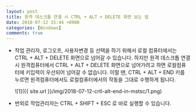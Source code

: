 ```yaml
---
layout: post
title: 원격 데스크톱 연결 시 CTRL + ALT + DELETE 화면 보는 법
date: 2018-07-12 15:44 +0900
categories: [Windows]
comments: true
---
```


* 작업 관리자, 로그오프, 사용자변경 등 선택을 하기 위해서 로컬 컴퓨터에서는 CTRL + ALT + DELETE 화면으로 넘어갈 수 있습니다. 하지만 원격 데스크톱 연결 시 원격컴퓨터에서 CTRL + ALT + DELETE 화면으로 넘어가려고 하면 로컬컴퓨터에 키입력이 우선되어 넘어갈 수 없습니다. 이럴 땐, CTRL + ALT + END 키를 누르면 원격컴퓨터에서도 로컬컴퓨터에서의 작동을 그대로 수행하게 됩니다.

  ![1]({{ site.url }}/img/2018-07-12-crtl-alt-end-in-mstsc/1.png)

* 번외로 작업관리자는 CTRL + SHIFT + ESC 로 바로 실행할 수 있습니다.